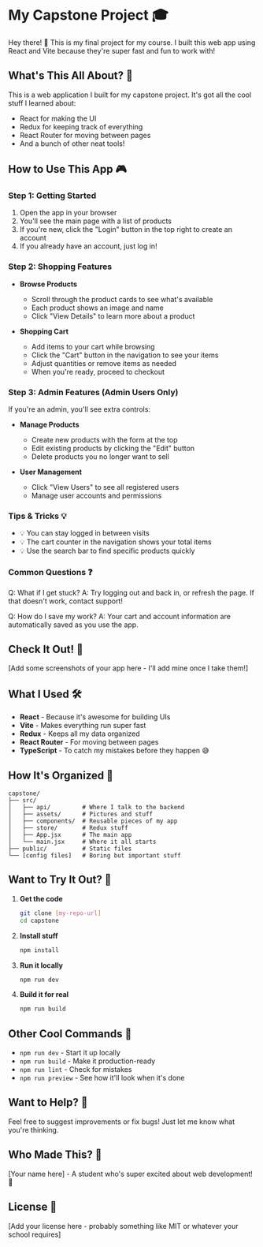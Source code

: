 # My Capstone Project 🎓

Hey there! 👋 This is my final project for my course. I built this web app using React and Vite because they're super fast and fun to work with!

## What's This All About? 🤔

This is a web application I built for my capstone project. It's got all the cool stuff I learned about:

- React for making the UI
- Redux for keeping track of everything
- React Router for moving between pages
- And a bunch of other neat tools!

## How to Use This App 🎮

### Step 1: Getting Started

1. Open the app in your browser
2. You'll see the main page with a list of products
3. If you're new, click the "Login" button in the top right to create an account
4. If you already have an account, just log in!

### Step 2: Shopping Features

- **Browse Products**

  - Scroll through the product cards to see what's available
  - Each product shows an image and name
  - Click "View Details" to learn more about a product

- **Shopping Cart**
  - Add items to your cart while browsing
  - Click the "Cart" button in the navigation to see your items
  - Adjust quantities or remove items as needed
  - When you're ready, proceed to checkout

### Step 3: Admin Features (Admin Users Only)

If you're an admin, you'll see extra controls:

- **Manage Products**

  - Create new products with the form at the top
  - Edit existing products by clicking the "Edit" button
  - Delete products you no longer want to sell

- **User Management**
  - Click "View Users" to see all registered users
  - Manage user accounts and permissions

### Tips & Tricks 💡

- 💡 You can stay logged in between visits
- 💡 The cart counter in the navigation shows your total items
- 💡 Use the search bar to find specific products quickly

### Common Questions ❓

Q: What if I get stuck?
A: Try logging out and back in, or refresh the page. If that doesn't work, contact support!

Q: How do I save my work?
A: Your cart and account information are automatically saved as you use the app.

## Check It Out! 📸

[Add some screenshots of your app here - I'll add mine once I take them!]

## What I Used 🛠️

- **React** - Because it's awesome for building UIs
- **Vite** - Makes everything run super fast
- **Redux** - Keeps all my data organized
- **React Router** - For moving between pages
- **TypeScript** - To catch my mistakes before they happen 😅

## How It's Organized 📁

```
capstone/
├── src/
│   ├── api/         # Where I talk to the backend
│   ├── assets/      # Pictures and stuff
│   ├── components/  # Reusable pieces of my app
│   ├── store/       # Redux stuff
│   ├── App.jsx      # The main app
│   └── main.jsx     # Where it all starts
├── public/          # Static files
└── [config files]   # Boring but important stuff
```

## Want to Try It Out? 🚀

1. **Get the code**

   ```bash
   git clone [my-repo-url]
   cd capstone
   ```

2. **Install stuff**

   ```bash
   npm install
   ```

3. **Run it locally**

   ```bash
   npm run dev
   ```

4. **Build it for real**
   ```bash
   npm run build
   ```

## Other Cool Commands 🔧

- `npm run dev` - Start it up locally
- `npm run build` - Make it production-ready
- `npm run lint` - Check for mistakes
- `npm run preview` - See how it'll look when it's done

## Want to Help? 🤝

Feel free to suggest improvements or fix bugs! Just let me know what you're thinking.

## Who Made This? 👥

[Your name here] - A student who's super excited about web development! 🎉

## License 📝

[Add your license here - probably something like MIT or whatever your school requires]
